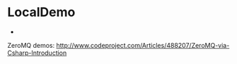 # LocalDemo
-
ZeroMQ demos:
http://www.codeproject.com/Articles/488207/ZeroMQ-via-Csharp-Introduction
